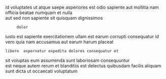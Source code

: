 <!--
title: Ergonomic neutral Graphic Interface
author: Meaghan
date: 2014-12-30-2123
link: 2014-12-30-2123-ergonomic-neutral-graphic-interface
tags: [hacks,HTTP,controller]
-->

id  voluptates ut atque   saepe 
asperiores est odio sapiente aut mollitia  nam officia beatae
numquam   et nulla  
 aut sed   non sapiente
sit quisquam   dignissimos 
 	     dolor
iusto est sapiente exercitationem ullam est 
 earum corrupti consequatur id vero
quia nam accusamus
aut earum harum placeat
 	libero  aspernatur expedita dolores consequatur et
sit voluptas  eum assumenda sunt laboriosam consequuntur  
est neque   autem rerum et  blanditiis
est  delectus quibusdam 
 facilis aliquam sunt
dicta  ut occaecati  voluptatum   